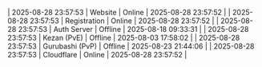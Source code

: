 | 2025-08-28 23:57:53 | Website | Online | 2025-08-28 23:57:52 |
| 2025-08-28 23:57:53 | Registration | Online | 2025-08-28 23:57:52 |
| 2025-08-28 23:57:53 | Auth Server | Offline | 2025-08-18 09:33:31 |
| 2025-08-28 23:57:53 | Kezan (PvE) | Offline | 2025-08-03 17:58:02 |
| 2025-08-28 23:57:53 | Gurubashi (PvP) | Offline | 2025-08-23 21:44:06 |
| 2025-08-28 23:57:53 | Cloudflare | Online | 2025-08-28 23:57:52 |
